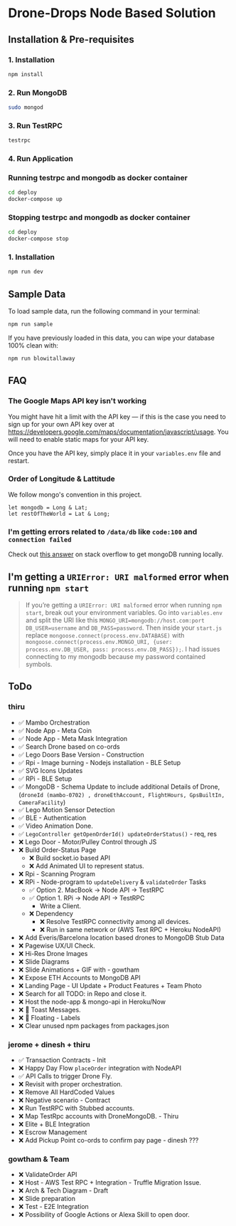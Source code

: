 # Drone-Drops Node Based Solution

## Installation & Pre-requisites

### 1. Installation

```bash
npm install
```

### 2. Run MongoDB

```bash
sudo mongod
```

### 3. Run TestRPC

```bash
testrpc
```

### 4. Run Application


### Running testrpc and mongodb as docker container
```bash
cd deploy
docker-compose up
```


### Stopping testrpc and mongodb as docker container
```bash
cd deploy
docker-compose stop
```


### 1. Installation

```bash
npm run dev
```



## Sample Data

To load sample data, run the following command in your terminal:

```bash
npm run sample
```

If you have previously loaded in this data, you can wipe your database 100% clean with:

```bash
npm run blowitallaway
```

## FAQ

### The Google Maps API key isn't working

You might have hit a limit with the API key — if this is the case you need to sign up for your own API key over at <https://developers.google.com/maps/documentation/javascript/usage>. 
You will need to enable static maps for your API key.

Once you have the API key, simply place it in your `variables.env` file and restart.

### Order of Longitude & Lattitude
We follow mongo's convention in this project.
```
let mongodb = Long & Lat;
let restOfTheWorld = Lat & Long;
```
### I'm getting errors related to `/data/db` like `code:100` and `connection failed`

Check out [this answer](https://stackoverflow.com/questions/7948789/mongodb-mongod-complains-that-there-is-no-data-db-folder#answer-7948986) on stack overflow to get mongoDB running locally.

## I'm getting a `URIError: URI malformed` error when running `npm start`

> If you’re getting a `URIError: URI malformed` error when running `npm start`, break out your environment variables. Go into `variables.env` and split the URI like this `MONGO_URI=mongodb://host.com:port` `DB_USER=username` and `DB_PASS=password`. Then inside your `start.js` replace `mongoose.connect(process.env.DATABASE)` with `mongoose.connect(process.env.MONGO_URI, {user: process.env.DB_USER, pass: process.env.DB_PASS});`. I had issues connecting to my mongodb because my password contained symbols.


## ToDo

### thiru
- ✅  Mambo Orchestration
- ✅  Node App - Meta Coin
- ✅  Node App - Meta Mask Integration
- ✅  Search Drone based on co-ords
- ✅  Lego Doors Base Version - Construction
- ✅  Rpi - Image burning - Nodejs installation - BLE Setup
- ✅  SVG Icons Updates
- ✅  RPi - BLE Setup
- ✅  MongoDB - Schema Update to include additional Details of Drone, (`droneId (mambo-0702) , droneEthAccount, FlightHours, GpsBuiltIn, CameraFacility`)
- ✅  Lego Motion Sensor Detection
- ✅ BLE - Authentication
- ✅ Video Animation Done.
- ✅ `LegoController getOpenOrderId() updateOrderStatus()` - req, res
- ❌ Lego Door - Motor/Pulley Control through JS
- ❌ Build Order-Status Page
    - ❌ Build socket.io based API
    - ❌ Add Animated UI to represent status.
- ❌ Rpi - Scanning Program
- ❌ RPi - Node-program to `updateDelivery` & `validateOrder` Tasks
    - ✅  Option 2. MacBook -> Node API -> TestRPC
    - ✅  Option 1. RPi -> Node API -> TestRPC
        - Write a Client.
    - ❌ Dependency
        - ❌ Resolve TestRPC connectivity among all devices. 
        - ❌ Run in same network or (AWS Test RPC + Heroku NodeAPI)
- ❌ Add Everis/Barcelona location based drones to MongoDB Stub Data
- ❌ Pagewise UX/UI Check. 
- ❌ Hi-Res Drone Images
- ❌ Slide Diagrams
- ❌ Slide Animations + GIF with - gowtham
- ❌ Expose ETH Accounts to MongoDB API
- ❌ Landing Page - UI Update + Product Features + Team Photo
- ❌ Search for all TODO: in Repo and close it.
- ❌ Host the node-app & mongo-api in Heroku/Now
- ❌ 💄 Toast Messages.
- ❌ 💄 Floating - Labels
- ❌ Clear unused npm packages from packages.json

### jerome + dinesh + thiru
- ✅  Transaction Contracts - Init
- ❌ Happy Day Flow `placeOrder` integration with NodeAPI
- ✅  API Calls to trigger Drone Fly. 
- ❌ Revisit with proper orchestration.
- ❌ Remove All HardCoded Values
- ❌ Negative scenario - Contract
- ❌ Run TestRPC with Stubbed accounts.
- ❌ Map TestRpc accounts with DroneMongoDB. - Thiru
- ❌ Elite + BLE Integration
- ❌ Escrow Management
- ❌ Add Pickup Point co-ords to confirm pay page - dinesh ???

### gowtham & Team
- ❌ ValidateOrder API
- ❌ Host - AWS Test RPC + Integration - Truffle Migration Issue.
- ❌ Arch & Tech Diagram - Draft
- ❌ Slide preparation
- ❌ Test - E2E Integration
- ❌ Possibility of Google Actions or Alexa Skill to open door.
